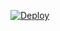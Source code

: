 
 
[![Deploy](https://www.herokucdn.com/deploy/button.svg)](https://dashboard.heroku.com/new-app?template=https://github.com/betingrich4/Mercedes.)
